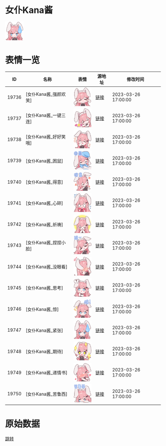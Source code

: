 # 女仆Kana酱

<img src="./cover.png" height="60" alt="cover" />

# 表情一览

|ID|名称|表情|源地址|修改时间|
|----|----|----|----|----|
|19736|[女仆Kana酱_强颜欢笑]|<img src="./pic/019736_%5B女仆Kana酱_强颜欢笑%5D.png" height="60" alt="强颜欢笑"/>|[链接](https://i0.hdslb.com/bfs/garb/9ff0c5cf1f7bb529de303ec22a7282ff2136eae3.png)|2023-03-26 17:00:00|
|19737|[女仆Kana酱_一键三连]|<img src="./pic/019737_%5B女仆Kana酱_一键三连%5D.png" height="60" alt="一键三连"/>|[链接](https://i0.hdslb.com/bfs/garb/e1cf5681d857ae2f8b01bcbf14094357488e813f.png)|2023-03-26 17:00:00|
|19738|[女仆Kana酱_好好笑哦]|<img src="./pic/019738_%5B女仆Kana酱_好好笑哦%5D.png" height="60" alt="好好笑哦"/>|[链接](https://i0.hdslb.com/bfs/garb/956909781c4f97f0f1d95b1c17b5ae2de0ad4758.png)|2023-03-26 17:00:00|
|19739|[女仆Kana酱_困鼠]|<img src="./pic/019739_%5B女仆Kana酱_困鼠%5D.png" height="60" alt="困鼠"/>|[链接](https://i0.hdslb.com/bfs/garb/4528f76b4f40b4d72df0afe8666b129ee4860b7f.png)|2023-03-26 17:00:00|
|19740|[女仆Kana酱_得意]|<img src="./pic/019740_%5B女仆Kana酱_得意%5D.png" height="60" alt="得意"/>|[链接](https://i0.hdslb.com/bfs/garb/95d4fcca1d7a0f84defedcac7fcc6cbfe64e9807.png)|2023-03-26 17:00:00|
|19741|[女仆Kana酱_心碎]|<img src="./pic/019741_%5B女仆Kana酱_心碎%5D.png" height="60" alt="心碎"/>|[链接](https://i0.hdslb.com/bfs/garb/6aa69cb03af1c8c5128f2e0ec7c30b380c26715f.png)|2023-03-26 17:00:00|
|19742|[女仆Kana酱_祈祷]|<img src="./pic/019742_%5B女仆Kana酱_祈祷%5D.png" height="60" alt="祈祷"/>|[链接](https://i0.hdslb.com/bfs/garb/b052450beed9b2b4a45a0f00885bfc6730c5ea01.png)|2023-03-26 17:00:00|
|19743|[女仆Kana酱_捏捏小脸]|<img src="./pic/019743_%5B女仆Kana酱_捏捏小脸%5D.png" height="60" alt="捏捏小脸"/>|[链接](https://i0.hdslb.com/bfs/garb/0bef2c4a680b763e68e77f35a78f7fe9102154d0.png)|2023-03-26 17:00:00|
|19744|[女仆Kana酱_没眼看]|<img src="./pic/019744_%5B女仆Kana酱_没眼看%5D.png" height="60" alt="没眼看"/>|[链接](https://i0.hdslb.com/bfs/garb/f0f974d88aac8c57a9ac0affca78425931646f0d.png)|2023-03-26 17:00:00|
|19745|[女仆Kana酱_思考]|<img src="./pic/019745_%5B女仆Kana酱_思考%5D.png" height="60" alt="思考"/>|[链接](https://i0.hdslb.com/bfs/garb/155ec6c92e9feed3f8b13b96aab049f2d589db60.png)|2023-03-26 17:00:00|
|19746|[女仆Kana酱_惊]|<img src="./pic/019746_%5B女仆Kana酱_惊%5D.png" height="60" alt="惊"/>|[链接](https://i0.hdslb.com/bfs/garb/9cc7fc54cf21d52e027a61bfc299f80f27bc9e5a.png)|2023-03-26 17:00:00|
|19747|[女仆Kana酱_紧张]|<img src="./pic/019747_%5B女仆Kana酱_紧张%5D.png" height="60" alt="紧张"/>|[链接](https://i0.hdslb.com/bfs/garb/6b399c8cd7dbd5cee1c1eff64320b899532715f0.png)|2023-03-26 17:00:00|
|19748|[女仆Kana酱_期待]|<img src="./pic/019748_%5B女仆Kana酱_期待%5D.png" height="60" alt="期待"/>|[链接](https://i0.hdslb.com/bfs/garb/196707eaafbe5270416f2d8369b5bf65077b7f18.png)|2023-03-26 17:00:00|
|19749|[女仆Kana酱_递情书]|<img src="./pic/019749_%5B女仆Kana酱_递情书%5D.png" height="60" alt="递情书"/>|[链接](https://i0.hdslb.com/bfs/garb/407114fa50fdc7cbb6ce7a4aec71f0c559db6275.png)|2023-03-26 17:00:00|
|19750|[女仆Kana酱_苦鲁西]|<img src="./pic/019750_%5B女仆Kana酱_苦鲁西%5D.png" height="60" alt="苦鲁西"/>|[链接](https://i0.hdslb.com/bfs/garb/d6d2f9d604f25dd9fd39aab38e663abd478d5c61.png)|2023-03-26 17:00:00|

# 原始数据

[跳转](./raw.json)


